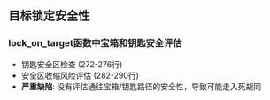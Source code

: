 ## 目标锁定安全性

### lock_on_target函数中宝箱和钥匙安全评估

- 钥匙安全区检查 (272-276行)
- 安全区收缩风险评估 (282-290行)
- **严重缺陷**: 没有评估通往宝箱/钥匙路径的安全性，导致可能走入死胡同
